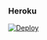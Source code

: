 


### Heroku
[![Deploy](https://www.herokucdn.com/deploy/button.svg)](https://heroku.com/deploy?template=https://github.com/pornod/pornod)

